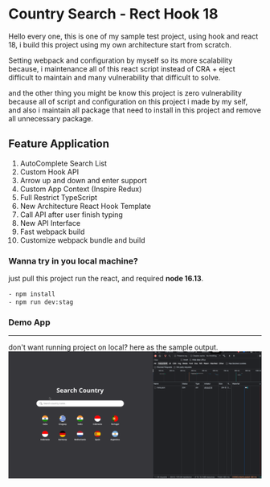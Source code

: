 # Country Search - Rect Hook 18

Hello every one, this is one of my sample test project, using hook and react 18, i build this project using my own architecture start from scratch.

Setting webpack and configuration by myself so its more scalability because, i maintenance all of this react script instead of CRA + eject difficult to maintain and many vulnerability that difficult to solve.

and the other thing you might be know this project is zero vulnerability because all of script and configuration on this project i made by my self, and also i maintain all package that need to install in this project and remove all unnecessary package.

## Feature Application

1. AutoComplete Search List
2. Custom Hook API
3. Arrow up and down and enter support
4. Custom App Context (Inspire Redux)
5. Full Restrict TypeScript
6. New Architecture React Hook Template
7. Call API after user finish typing
8. New API Interface
9. Fast webpack build
10. Customize webpack bundle and build

### Wanna try in you local machine?

just pull this project run the react, and required **node 16.13**.
```
- npm install
- npm run dev:stag
```

### Demo App
------------------
don't want running project on local? here as the sample output.
![Demo Application](https://github.com/thomijasir/venus-search-country/blob/main/demo.gif)
